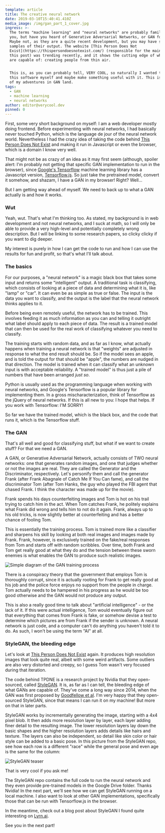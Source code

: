 ```yaml
---
template: article
title: The creative neural network
date: 2019-03-10T15:40:41.410Z
media_image: /img/gan_part_1_cover.jpg
ingress: >-
  The terms "machine learning" and "neural networks" are probably familiar to
  you, but have you heard of Generative Adversarial Networks, or GAN for short?
  Maybe not, as they are a quite recent development, but you may have seen
  samples of their output. The website [This Person Does Not
  Exist](https://thispersondoesnotexist.com/) (responsible for the main image of
  this post) was trending recently, and it shows the cutting edge of what GANs
  are capable of: creating people from thin air.


  This is, as you can probably tell, VERY COOL, so naturally I wanted to run
  this software myself and maybe make something useful with it. This is part 1
  of my adventures in GAN land.
tags:
  - GAN
  - machine learning
  - neural networks
author: editor@verycool.dev
pinned: 0
---
```

First, some very short background on myself: I am a web developer mostly doing frontend. Before experimenting with neural networks, I had basically never touched Python, which is the language de jour of the neural network world. Nevertheless I had the crazy idea of taking the code behind [This Person Does Not Exist](https://thispersondoesnotexist.com/) and making it run in Javascript or even the browser, which is a domain I know very well.

That might not be as crazy of an idea as it may first seem (although, spoiler alert: I'm probably not getting that specific GAN implementation to run in the browser), since [Google's Tensorflow](https://www.tensorflow.org/) machine learning library has a Javascript version, [Tensorflow.js](https://www.tensorflow.org/js/). So just take the pretrained model, convert it somehow, and shazam, I have a GAN in my browser! Right? Well...

But I am getting way ahead of myself. We need to back up to what a GAN actually is and how it works.

### Wut

Yeah, wut. That's what I'm thinking too. As stated, my background is in web development and not neural networks, and I suck at math, so I will only be able to provide a very high-level and potentially completely wrong description. But I will be linking to some research papers, so clicky clicky if you want to dig deeper.

My interest is purely in how I can get the code to run and how I can use the results for fun and profit, so that's what I'll talk about.

### The basics

For our purposes, a "neural network" is a magic black box that takes some input and returns some "intelligent" output. A traditional task is classifying, which consists of looking at a piece of data and determining what it is, like "lamp" or "car". It can even be as simple as true or false. The input is the data you want to classify, and the output is the label that the neural network thinks  applies to it.

Before being even remotely useful, the network has to be trained. This involves feeding it as much information as you can and telling it outright what label should apply to each piece of data. The result is a trained model that can then be used for the real work of classifying whatever you need to classify.

The training starts with random data, and as far as I know, what actually happens when training a neural network is that "weights" are adjusted in response to what the end result should be. So if the model sees an apple, and is told the output for that should be "apple", the numbers are nudged in that direction. The model is trained when it can classify what an unknown input is with acceptable reliability. A "trained model" is thus just a pile of numbers that have been arranged _just so_.

Python is usually used as the programming language when working with neural networks, and Google's Tensorflow is a popular library for implementing them. In a gross mischaracterization, think of Tensorflow as the jQuery of neural networks. If this is all new to you: I hope that helps. If you work with Tensorflow: I'M SORRY!

So far we have the trained model, which is the black box, and the code that runs it, which is the Tensorflow stuff.

### The GAN

That's all well and good for classifying stuff, but what if we want to create stuff? For that we need a GAN.

A GAN, or Generative Adversarial Network, actually consists of TWO neural networks: one that generates random images, and one that judges whether or not the images are real. They are called the Generator and the Discriminator, respectively. Let's personify them and call the generator Frank (after Frank Abagnale of Catch Me If You Can fame), and call the discriminator Tom (after Tom Hanks, the guy who played the FBI agent that chased Frank. I think the character was made up for the movie).

Frank spends his days counterfeiting images and Tom is hot on his trail trying to catch him in the act. When Tom catches Frank, he politely explains what Frank did wrong and tells him to not do it again. Frank, always up to his old tricks, is now slightly better at counterfeiting and has a better chance of fooling Tom.

This is essentially the training process. Tom is trained more like a classifier and sharpens his skill by looking at both real images and images made by Frank. Frank, however, is exclusively trained on the fake/real responses from Tom and starts off with random scribbles. Over time, both Frank and Tom get really good at what they do and the tension between these sworn enemies is what enables the GAN to produce such realistic images.

![Simple diagram of the GAN training process](/img/gans-overview.png "GAN training diagram from https://www.lyrn.ai/2018/12/26/a-style-based-generator-architecture-for-generative-adversarial-networks/")

There is a conspiracy theory that the government that employs Tom is thoroughly corrupt, since it is actually rooting for Frank to get really good at his job and the police force enjoys no support from the people in charge. Tom actually needs to be hampered in his progress as he would be too good otherwise and the GAN would not produce any output.

This is also a really good time to talk about "artificial intelligence" - or the lack of it. If this were actual intelligence, Tom would eventually figure out that everything that comes from Frank is fake, or somehow devise a test to determine which pictures are from Frank if the sender is unknown. A neural network is just code, and a computer can't do anything you haven't told it to do. As such, I won't be using the term "AI" at all.

### StyleGAN, the bleeding edge

Let's look at [This Person Does Not Exist](https://thispersondoesnotexist.com/) again. It produces high resolution images that look quite real, albeit with some weird artifacts. Some outliers are also very distorted and creepy, so I guess Tom wasn't very focused during that iteration.

The code behind TPDNE is a research project by Nvidia that they open-sourced, called [StyleGAN](https://github.com/NVlabs/stylegan). It is, as far as I can tell, the bleeding edge of what GANs are capable of. They've come a long way since 2014, when the GAN was first proposed by [Goodfellow et al](https://arxiv.org/abs/1406.2661). I'm very happy that they open-sourced StyleGAN, since that means I can run it on my machine! But more on that in later parts.

StyleGAN works by incrementally generating the image, starting with a 4x4 pixel blob. It then adds more resolution layer by layer, each layer adding finer detail to the resulting image. The lower resolution layers lay down the basic shapes and the higher resolution layers adds details like hairs and texture.  The layers can also be independent, so detail like skin color or hair style can be added to a basic pose. In this picture from the StyleGAN repo, see how each row is a different "race" while the general pose and even age is the same for the column:

![StyleGAN teaser](/img/stylegan-teaser.png "StyleGAN in action")

That is very cool if you ask me!

The StyleGAN repo contains the full code to run the neural network and they even provide pre-trained models in the Google Drive folder. Thanks Nvidia! In the next part, we'll see how we can get StyleGAN running on a local machine. I also want to look at other GAN implementations, specifically those that can be run with Tensorflow.js in the browser.

In the meantime, check out a blog post about StyleGAN I found quite interesting on [Lyrn.ai](https://www.lyrn.ai/2018/12/26/a-style-based-generator-architecture-for-generative-adversarial-networks/).

See you in the next part!
